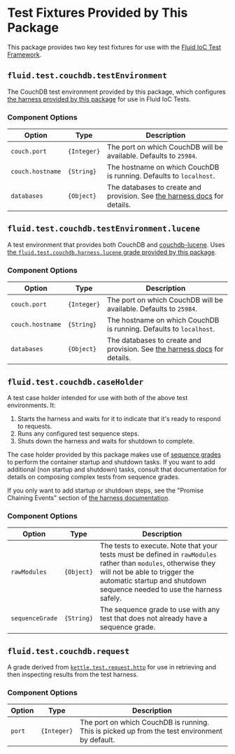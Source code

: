# Test Fixtures Provided by This Package

This package provides two key test fixtures for use with the [Fluid IoC Test
Framework](https://docs.fluidproject.org/infusion/development/IoCTestingFramework.html).

## `fluid.test.couchdb.testEnvironment`

The CouchDB test environment provided by this package, which configures [the harness provided by this package](./harness.md)
for use in Fluid IoC Tests.

### Component Options

| Option           | Type        | Description |
| ---------------- | ----------- | ----------- |
| `couch.port`     | `{Integer}` | The port on which CouchDB will be available.  Defaults to `25984`. |
| `couch.hostname` | `{String}`  | The hostname on which CouchDB is running.  Defaults to `localhost`. |
| `databases`      | `{Object}`  | The databases to create and provision.  See [the harness docs](./harness.md) for details. |

## `fluid.test.couchdb.testEnvironment.lucene`

A test environment that provides both CouchDB and [couchdb-lucene](https://github.com/rnewson/couchdb-lucene).  Uses 
[the `fluid.test.couchdb.harness.lucene` grade provided by this package](./harness.md).

### Component Options

| Option           | Type        | Description |
| ---------------- | ----------- | ----------- |
| `couch.port`     | `{Integer}` | The port on which CouchDB will be available.  Defaults to `25984`. |
| `couch.hostname` | `{String}`  | The hostname on which CouchDB is running.  Defaults to `localhost`. |
| `databases`      | `{Object}`  | The databases to create and provision.  See [the harness docs](./harness.md) for details. |


## `fluid.test.couchdb.caseHolder`

A test case holder intended for use with both of the above test environments.  It:

1. Starts the harness and waits for it to indicate that it's ready to respond to requests.
2. Runs any configured test sequence steps.
3. Shuts down the harness and waits for shutdown to complete.

The case holder provided by this package makes use of [sequence
grades](https://docs.fluidproject.org/infusion/development/IoCTestingFramework.html#using-sequencegrade-to-build-up-complex-reusable-test-sequences)
to perform the container startup and shutdown tasks.  If you want to add additional (non startup and shutdown) tasks,
consult that documentation for details on composing complex tests from sequence grades.

If you only want to add startup or shutdown steps, see the "Promise Chaining Events" section of [the harness
documentation](./harness.md).


### Component Options

| Option          | Type       | Description |
| --------------- | ---------- | ----------- |
| `rawModules`    | `{Object}` | The tests to execute.  Note that your tests must be defined in `rawModules` rather than `modules`,  otherwise they will not be able to trigger the automatic startup and shutdown sequence needed to use the harness safely. |
| `sequenceGrade` | `{String}` | The sequence grade to use with any test that does not already have a sequence grade. |
 
## `fluid.test.couchdb.request`

A grade derived from
[`kettle.test.request.http`](https://github.com/fluid-project/kettle/blob/master/docs/KettleTestingFramework.md#the-kettle-testing-framework)
for use in retrieving and then inspecting results from the test harness.

### Component Options

| Option | Type        | Description |
| ------ | ----------- | ----------- |
| `port` | `{Integer}` | The port on which CouchDB is running.  This is picked up from the test environment by default. |
